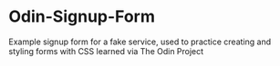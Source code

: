 # Odin-Signup-Form
Example signup form for a fake service, used to practice creating and styling forms with CSS learned via The Odin Project
